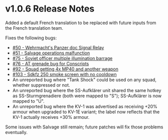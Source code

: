 # v1.0.6 Release Notes

Added a default French translation to be replaced with future inputs from the French translation team.

Fixes the following bugs:

- [#50 - Wehrmacht's Panzer doc Signal Relay](https://github.com/Stoklomolvi/Spearhead-Public/issues/50)
- [#51 - Salvage operations malfunction](https://github.com/Stoklomolvi/Spearhead-Public/issues/51)
- [#75 - Soviet officer multiple illumination barrage](https://github.com/Stoklomolvi/Spearhead-Public/issues/75)
- [#76 - AT grenade bug for Conscripts](https://github.com/Stoklomolvi/Spearhead-Public/issues/76)
- [#92 - Squad getting 4x MP40 and another weapon](https://github.com/Stoklomolvi/Spearhead-Public/issues/92)
- [#103 - Sdkfz 250 smoke screen with no cooldown](https://github.com/Stoklomolvi/Spearhead-Public/issues/103)
- An unreported bug where "Tank Shock" could be used on any squad, whether suppressed or not.
- An unreported bug where the SS-Aufklärer unit shared the same hotkey as SS-Sturmgrenadiere (both were mapped to "S"); SS-Aufklärer is now mapped to "U".
- An unreported bug where the KV-1 was advertised as receiving +20% armour when upgraded to KV-1E variant; the label now reflects that the KV-1 actually receives +30% armour.

Some issues with Salvage still remain; future patches will fix those problems eventually.

